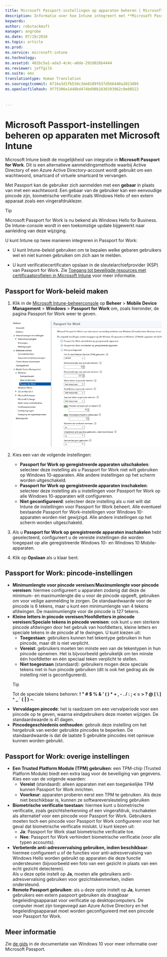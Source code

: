 ```yaml
---
title: Microsoft Passport-instellingen op apparaten beheren | Microsoft Intune
description: Informatie over hoe Intune integreert met **Microsoft Passport for Work. Dit is een alternatieve aanmeldingsmethode waarbij Active Directory of een Azure Active Directory-account wordt gebruikt om een wachtwoord, smartcard of virtuele smartcard te vervangen.
keywords: 
author: robstackmsft
manager: angrobe
ms.date: 07/19/2016
ms.topic: article
ms.prod: 
ms.service: microsoft-intune
ms.technology: 
ms.assetid: 402bc5a1-ada3-4c4c-a0de-292d026b4444
ms.reviewer: jeffgilb
ms.suite: ems
translationtype: Human Translation
ms.sourcegitcommit: 6716a3d1fb53dc3de0189f637d5664d0a2023d05
ms.openlocfilehash: 9f75306e1448bd474bd90b1836393962c0e08522


---
```


# Microsoft Passport-instellingen beheren op apparaten met Microsoft Intune
Microsoft Intune biedt de mogelijkheid van integratie in **Microsoft Passport for Work**. Dit is een alternatieve aanmeldingsmethode waarbij Active Directory of een Azure Active Directory-account wordt gebruikt om een wachtwoord, smartcard of virtuele smartcard te vervangen.

Met Passport kan de gebruiker zich aanmelden met een **gebaar** in plaats van met een wachtwoord. Een gebaar van de gebruiker kan een eenvoudige pincode zijn, biometrische verificatie zoals Windows Hello of een extern apparaat zoals een vingerafdruklezer.

>[!TIP]
>Microsoft Passport for Work is nu bekend als Windows Hello for Business. De Intune-console wordt in een toekomstige update bijgewerkt naar aanleiding van deze wijziging.

U kunt Intune op twee manieren integreren in Passport for Work:

-   U kunt Intune-beleid gebruiken om te bepalen welke gebaren gebruikers wel en niet kunnen gebruiken om zich aan te melden.

-   U kunt verificatiecertificaten opslaan in de sleutelarchiefprovider (KSP) van Passport for Work. Zie [Toegang tot beveiligde resources met certificaatprofielen in Microsoft Intune](secure-resource-access-with-certificate-profiles.md) voor meer informatie.

## Passport for Work-beleid maken

1.  Klik in de [Microsoft Intune-beheerconsole](https://manage.microsoft.com) op **Beheer** &gt; **Mobile Device Management** &gt; **Windows** &gt; **Passport for Work** om, zoals hieronder, de pagina Passport for Work weer te geven.

    ![Passport for Work-pagina](../media/passport.png)

2.  Kies een van de volgende instellingen:
    - **Passport for Work op geregistreerde apparaten uitschakelen**: selecteer deze instelling als u Passport for Work niet wilt gebruiken op Windows 10-apparaten. Alle andere instellingen op het scherm worden uitgeschakeld.
    - **Passport for Work op geregistreerde apparaten inschakelen**: selecteer deze instelling als u instellingen voor Passport for Work op alle Windows 10-apparaten wilt configureren.
    - **Niet geconfigureerd**: selecteer deze instelling als u niet wilt dat Intune de instellingen voor Passport for Work beheert. Alle eventueel bestaande Passport for Work-instellingen voor Windows 10-apparaten worden niet gewijzigd. Alle andere instellingen op het scherm worden uitgeschakeld.
3.  Als u **Passport for Work op geregistreerde apparaten inschakelen** hebt geselecteerd, configureert u de vereiste instellingen die worden toegepast op alle geregistreerde Windows 10- en Windows 10 Mobile-apparaten.
3.  Klik op **Opslaan** als u klaar bent.

## Passport for Work: pincode-instellingen

  
- **Minimumlengte voor pincode vereisen**/**Maximumlengte voor pincode vereisen**: hiermee configureert u apparaten zodanig dat deze de minimum- en maximumlengte die u voor de pincode opgeeft, gebruiken om voor veilige aanmelding te zorgen. De standaardwaarde voor de pincode is 6 tekens, maar u kunt een minimumlengte van 4 tekens afdwingen. De maximumlengte voor de pincode is 127 tekens.
- **Kleine letters in pincode vereisen**/**Hoofdletters in pincode vereisen**/**Speciale tekens in pincode vereisen**: ook kunt u een sterkere pincode afdwingen door het gebruik van hoofdletters, kleine letters en speciale tekens in de pincode af te dwingen. U kunt kiezen uit:
    - **Toegestaan**: gebruikers kunnen het tekentype gebruiken in hun pincode, maar dit is niet verplicht.
    - **Vereist**: gebruikers moeten ten minste een van de tekentypen in hun pincode opnemen. Het is bijvoorbeeld gebruikelijk om ten minste één hoofdletter en één speciaal teken verplicht te stellen.
    - **Niet toegestaan** (standaard): gebruikers mogen deze speciale tekens niet in hun pincode gebruiken (dit is ook het gedrag als de instelling niet is geconfigureerd).
    > [!TIP]
    > Tot de speciale tekens behoren: **! " # $ % &amp; ' ( ) &#42; + , - . / : ; &lt; = &gt; ? @ [ \ ] ^ _ &#96; { &#124; } ~**.
- **Vervaldagen pincode**: het is raadzaam om een vervalperiode voor een pincode op te geven, waarna eindgebruikers deze moeten wijzigen. De standaardwaarde is 41 dagen. 
- **Pincodegeschiedenis onthouden**: gebruik deze instelling om het hergebruik van eerder gebruikte pincodes te beperken. De standaardwaarde is dat de laatste 5 gebruikte pincodes niet opnieuw kunnen worden gebruikt.


## Passport for Work: overige instellingen

- **Een Trusted Platform Module (TPM) gebruiken**: een TPM-chip (Trusted Platform Module) biedt een extra laag voor de beveiliging van gegevens.<br>Kies een van de volgende waarden:
    - **Vereist** (standaard): alleen apparaten met een toegankelijke TPM kunnen Passport for Work inrichten.
    - **Voorkeur**: apparaten proberen eerst een TPM te gebruiken. Als deze niet beschikbaar is, kunnen ze softwareversleuteling gebruiken
- **Biometrische verificatie toestaan**: hiermee kunt u biometrische verificatie, zoals gezichtsherkenning of een vingerafdruk, inschakelen als alternatief voor een pincode voor Passport for Work. Gebruikers moeten toch een pincode voor Passport for Work configureren voor het geval dat biometrische verificatie mislukt. U kunt kiezen uit:
    - **Ja**: Passport for Work staat biometrische verificatie toe.
    - **Nee**: Passport for Work verhindert biometrische verificatie (voor alle typen accounts).
- **Verbeterde anti-adresvervalsing gebruiken, indien beschikbaar**: hiermee configureert u of de functies voor anti-adresvervalsing van Windows Hello worden gebruikt op apparaten die deze functie ondersteunen (bijvoorbeeld een foto van een gezicht in plaats van een echt gezicht detecteren).<br>Als u deze optie instelt op **Ja**, moeten alle gebruikers anti-adresvervalsing gebruiken voor gezichtskenmerken, indien ondersteund.
- **Remote Passport gebruiken**: als u deze optie instelt op **Ja**, kunnen gebruikers een extern paspoort gebruiken als draagbaar begeleidingsapparaat voor verificatie op desktopcomputers. De computer moet zijn toegevoegd aan Azure Active Directory en het begeleidingsapparaat moet worden geconfigureerd met een pincode voor Passport for Work.

## Meer informatie
Zie [de gids](https://technet.microsoft.com/library/mt589441.aspx) in de documentatie van Windows 10 voor meer informatie over Microsoft Passport.





<!--HONumber=Jul16_HO4-->


